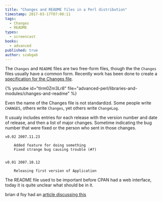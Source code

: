 ```yaml
---
title: "Changes and README files in a Perl distribution"
timestamp: 2017-03-17T07:00:11
tags:
  - Changes
  - README
types:
  - screencast
books:
  - advanced
published: true
author: szabgab
---
```



The `Changes` and `README` files are two free-form files, though the the `Changes` files
usually have a common form. Recently work has been done to
create a [specification for the Changes file](https://metacpan.org/pod/CPAN::Changes::Spec).


{% youtube id="tlrm0Zm3Lr8" file="advanced-perl/libraries-and-modules/changes-and-readme" %}

Even the name of the Changes file is not standardizd. Some people write `CHANGES`,
others write `Changes`, yet others write `ChangeLog`.

It usualy includes entries for each release with the version number and date of release,
and then a list of major changes. Sometime indicating the bug number that were fixed or
the person who sent in those changes.

```
v0.02 2007.11.23

    Added feature for doing something
    Fixed strange bug causing trouble (#7)


v0.01 2007.10.12

    Releasing first version of Application
```


The README file used to be important before CPAN had a web interface, today it
is quite unclear what should be in it.

brian d foy had an
[article discussing this](http://blogs.perl.org/users/brian_d_foy/2015/01/what-should-be-in-a-cpan-distro-readme.html)


